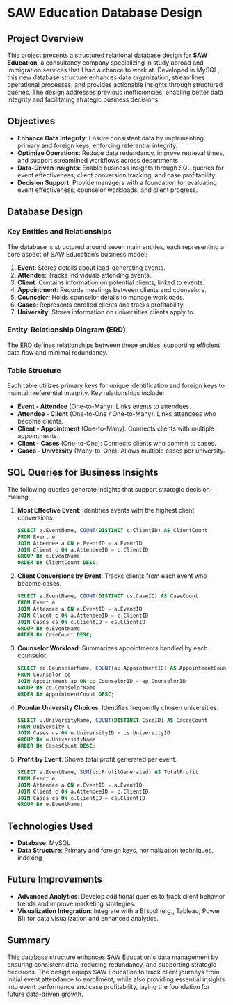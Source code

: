 
# SAW Education Database Design

## Project Overview
This project presents a structured relational database design for **SAW Education**, a consultancy company specializing in study abroad and immigration services that I had a chance to work at. Developed in MySQL, this new database structure enhances data organization, streamlines operational processes, and provides actionable insights through structured queries. The design addresses previous inefficiencies, enabling better data integrity and facilitating strategic business decisions.

## Objectives
- **Enhance Data Integrity**: Ensure consistent data by implementing primary and foreign keys, enforcing referential integrity.
- **Optimize Operations**: Reduce data redundancy, improve retrieval times, and support streamlined workflows across departments.
- **Data-Driven Insights**: Enable business insights through SQL queries for event effectiveness, client conversion tracking, and case profitability.
- **Decision Support**: Provide managers with a foundation for evaluating event effectiveness, counselor workloads, and client progress.

## Database Design
### Key Entities and Relationships
The database is structured around seven main entities, each representing a core aspect of SAW Education’s business model:
1. **Event**: Stores details about lead-generating events.
2. **Attendee**: Tracks individuals attending events.
3. **Client**: Contains information on potential clients, linked to events.
4. **Appointment**: Records meetings between clients and counselors.
5. **Counselor**: Holds counselor details to manage workloads.
6. **Cases**: Represents enrolled clients and tracks profitability.
7. **University**: Stores information on universities clients apply to.

### Entity-Relationship Diagram (ERD)
The ERD defines relationships between these entities, supporting efficient data flow and minimal redundancy.

### Table Structure
Each table utilizes primary keys for unique identification and foreign keys to maintain referential integrity. Key relationships include:
- **Event - Attendee** (One-to-Many): Links events to attendees.
- **Attendee - Client** (One-to-One / One-to-Many): Links attendees who become clients.
- **Client - Appointment** (One-to-Many): Connects clients with multiple appointments.
- **Client - Cases** (One-to-One): Connects clients who commit to cases.
- **Cases - University** (Many-to-One): Allows multiple cases per university.

## SQL Queries for Business Insights
The following queries generate insights that support strategic decision-making:

1. **Most Effective Event**: Identifies events with the highest client conversions.
   ```sql
   SELECT e.EventName, COUNT(DISTINCT c.ClientID) AS ClientCount
   FROM Event e
   JOIN Attendee a ON e.EventID = a.EventID
   JOIN Client c ON a.AttendeeID = c.ClientID
   GROUP BY e.EventName
   ORDER BY ClientCount DESC;
   
2. **Client Conversions by Event**: Tracks clients from each event who become cases.
   ```sql
   SELECT e.EventName, COUNT(DISTINCT cs.CaseID) AS CaseCount
   FROM Event e
   JOIN Attendee a ON e.EventID = a.EventID
   JOIN Client c ON a.AttendeeID = c.ClientID
   JOIN Cases cs ON c.ClientID = cs.ClientID
   GROUP BY e.EventName
   ORDER BY CaseCount DESC;
3. **Counselor Workload**: Summarizes appointments handled by each counselor.
   ```sql
   SELECT co.CounselorName, COUNT(ap.AppointmentID) AS AppointmentCount
   FROM Counselor co
   JOIN Appointment ap ON co.CounselorID = ap.CounselorID
   GROUP BY co.CounselorName
   ORDER BY AppointmentCount DESC;
4. **Popular University Choices**: Identifies frequently chosen universities.
   ```sql
   SELECT u.UniversityName, COUNT(DISTINCT CaseID) AS CasesCount
   FROM University u
   JOIN Cases cs ON u.UniversityID = cs.UniversityID
   GROUP BY u.UniversityName
   ORDER BY CasesCount DESC;
5. **Profit by Event**: Shows total profit generated per event.
   ```sql
   SELECT e.EventName, SUM(cs.ProfitGenerated) AS TotalProfit
   FROM Event e
   JOIN Attendee a ON e.EventID = a.EventID
   JOIN Client c ON a.AttendeeID = c.ClientID
   JOIN Cases cs ON c.ClientID = cs.ClientID
   GROUP BY e.EventName;
## Technologies Used
- **Database**: MySQL
- **Data Structure**: Primary and foreign keys, normalization techniques, indexing

## Future Improvements
- **Advanced Analytics**: Develop additional queries to track client behavior trends and improve marketing strategies.
- **Visualization Integration**: Integrate with a BI tool (e.g., Tableau, Power BI) for data visualization and enhanced analytics.

## Summary
This database structure enhances SAW Education's data management by ensuring consistent data, reducing redundancy, and supporting strategic decisions. The design equips SAW Education to track client journeys from initial event attendance to enrollment, while also providing essential insights into event performance and case profitability, laying the foundation for future data-driven growth.

  

